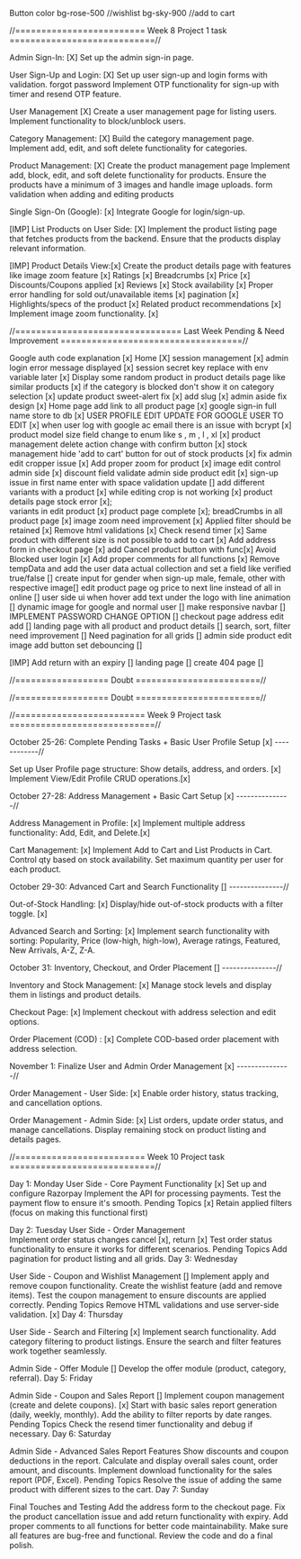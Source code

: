  <script src="https://cdn.tailwindcss.com"></script>
 <link href="https://cdn.jsdelivr.net/npm/tailwindcss@latest/dist/tailwind.min.css" rel="stylesheet">

 <script src="https://cdn.jsdelivr.net/npm/axios/dist/axios.min.js"></script>
 <script src="https://cdn.jsdelivr.net/npm/sweetalert2@11"></script>

Button color
bg-rose-500 //wishlist
bg-sky-900 //add to cart

//========================= Week 8 Project 1 task ============================//

Admin Sign-In: [X]
Set up the admin sign-in page.

User Sign-Up and Login: [X]
Set up user sign-up and login forms with validation.
forgot password
Implement OTP functionality for sign-up with timer and resend OTP feature.

User Management [X]
Create a user management page for listing users.
Implement functionality to block/unblock users.

Category Management: [X]
Build the category management page.
Implement add, edit, and soft delete functionality for categories.

Product Management: [X]
Create the product management page
Implement add, block, edit, and soft delete functionality for products.
Ensure the products have a minimum of 3 images and handle image uploads.
form validation when adding and editing products

Single Sign-On (Google): [x]
Integrate Google for login/sign-up.

[IMP]
List Products on User Side: [X]
Implement the product listing page that fetches products from the backend.
Ensure that the products display relevant information.

[IMP]
Product Details View:[x]
Create the product details page with features like
image zoom feature [x]
Ratings [x]
Breadcrumbs [x]
Price [x]
Discounts/Coupons applied [x]
Reviews [x]
Stock availability [x]
Proper error handling for sold out/unavailable items [x]
pagination [x]
Highlights/specs of the product [x]
Related product recommendations [x]
Implement image zoom functionality. [x]

//================================ Last Week Pending & Need Improvement ===================================//

Google auth code explanation [x]
Home [X]
session management [x]
admin login error message displayed [x]
session secret key replace with env variable later [x]
Display some random product in product details page like similar products [x]
if the category is blocked don't show it on category selection [x]
update product sweet-alert fix [x]
add slug [x]
admin aside fix design [x]
Home page add link to all product page [x]
google sign-in full name store to db [x]
USER PROFILE EDIT UPDATE FOR GOOGLE USER TO EDIT [x]
when user log with google ac email there is an issue with bcrypt [x]
product model size field change to enum like s , m , l , xl [x]
product management delete action change with confirm button [x]
stock management hide 'add to cart' button for out of stock products [x]
fix admin edit cropper issue [x]
Add proper zoom for product [x]
image edit control admin side [x]
discount field validate admin side product edit [x]
sign-up issue in first name enter with space validation update []
add different variants with a product [x]
while editing crop is not working [x]
product details page stock error [x];  
variants in edit product [x]
product page complete [x];
breadCrumbs in all product page [x]
image zoom need improvement [x]
Applied filter should be retained [x]
Remove html validations [x]
Check resend timer [x]
Same product with different size is not possible to add to cart [x]
Add address form in checkout page [x]
add Cancel product button with func[x]
Avoid Blocked user login [x]
Add proper comments for all functions [x]
Remove tempData and add the user data actual collection and set a field like verified true/false []
create input for gender when sign-up male, female, other with respective image[]
edit product page og price to next line instead of all in online []
user side ui when hover add text under the logo with line animation []
dynamic image for google and normal user []
make responsive navbar []
IMPLEMENT PASSWORD CHANGE OPTION []
checkout page address edit add []
landing page with all product and product details []
search, sort, filter need improvement []
Need pagination for all grids []
admin side product edit image add button set debouncing []


[IMP]
Add return with an expiry []
landing page []
create 404 page []



//================== Doubt ========================//

//================== Doubt ========================//



//========================= Week 9 Project task ============================//

October 25-26: Complete Pending Tasks + Basic User Profile Setup [x] ------------//

Set up User Profile page structure: Show details, address, and orders. [x]
Implement View/Edit Profile CRUD operations.[x]

October 27-28: Address Management + Basic Cart Setup [x] ---------------//

Address Management in Profile: [x]
Implement multiple address functionality: Add, Edit, and Delete.[x]

Cart Management: [x]
Implement Add to Cart and List Products in Cart.
Control qty based on stock availability.
Set maximum quantity per user for each product.

October 29-30: Advanced Cart and Search Functionality [] ---------------//

Out-of-Stock Handling: [x]
Display/hide out-of-stock products with a filter toggle. [x]

Advanced Search and Sorting: [x]
Implement search functionality with sorting:
Popularity, Price (low-high, high-low), Average ratings, Featured, New Arrivals, A-Z, Z-A.

October 31: Inventory, Checkout, and Order Placement [] ---------------//

Inventory and Stock Management: [x]
Manage stock levels and display them in listings and product details.

Checkout Page: [x]
Implement checkout with address selection and edit options.

Order Placement (COD) : [x]
Complete COD-based order placement with address selection.

November 1: Finalize User and Admin Order Management [x] ---------------//

Order Management - User Side: [x]
Enable order history, status tracking, and cancellation options.

Order Management - Admin Side: [x]
List orders, update order status, and manage cancellations.
Display remaining stock on product listing and details pages.

//========================= Week 10 Project task ============================//

Day 1: Monday
User Side - Core Payment Functionality [x]
Set up and configure Razorpay 
Implement the API for processing payments.
Test the payment flow to ensure it's smooth.
Pending Topics [x]
Retain applied filters (focus on making this functional first)

Day 2: Tuesday
User Side - Order Management    
Implement order status changes cancel [x], return [x]
Test order status functionality to ensure it works for different scenarios.
Pending Topics
Add pagination for product listing and all grids.
Day 3: Wednesday

User Side - Coupon and Wishlist Management []
Implement apply and remove coupon functionality.
Create the wishlist feature (add and remove items).
Test the coupon management to ensure discounts are applied correctly.
Pending Topics
Remove HTML validations and use server-side validation. [x]
Day 4: Thursday

User Side - Search and Filtering [x]
Implement search functionality.
Add category filtering to product listings.
Ensure the search and filter features work together seamlessly.

Admin Side - Offer Module []
Develop the offer module (product, category, referral).
Day 5: Friday

Admin Side - Coupon and Sales Report []
Implement coupon management (create and delete coupons). [x]
Start with basic sales report generation (daily, weekly, monthly).
Add the ability to filter reports by date ranges.
Pending Topics
Check the resend timer functionality and debug if necessary.
Day 6: Saturday

Admin Side - Advanced Sales Report Features
Show discounts and coupon deductions in the report.
Calculate and display overall sales count, order amount, and discounts.
Implement download functionality for the sales report (PDF, Excel).
Pending Topics
Resolve the issue of adding the same product with different sizes to the cart.
Day 7: Sunday

Final Touches and Testing
Add the address form to the checkout page.
Fix the product cancellation issue and add return functionality with expiry.
Add proper comments to all functions for better code maintainability.
Make sure all features are bug-free and functional.
Review the code and do a final polish.
